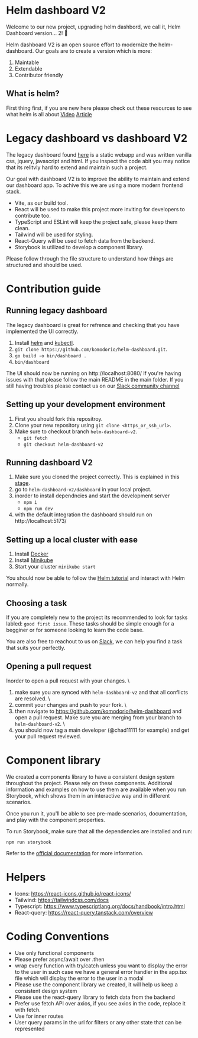 # Helm dashboard V2

Welcome to our new project, upgrading helm dashbord, we call it, Helm Dashboard version... 2! 🤩

Helm dashboard V2 is an open source effort to modernize the helm-dashboard.
Our goals are to create a version which is more:

1. Maintable
2. Extendable
3. Contributor friendly

## What is helm?

First thing first, if you are new here please check out these resources to see what helm is all about
[Video](https://www.youtube.com/watch?v=fy8SHvNZGeE)
[Article](https://kruschecompany.com/helm-kubernetes/)

# Legacy dashboard vs dashboard V2

The legacy dashboard found [here](https://github.com/komodorio/helm-dashboard/tree/main/pkg/dashboard/static) is a static webapp and was written vanilla css, jquery, javascript and html. If you inspect the code abit you may notice that its relitvly hard to extend and maintain such a project.

Our goal with dashboard V2 is to improve the ability to maintain and extend our dashboard app. To achive this we are using a more modern frontend stack.

- Vite, as our build tool.
- React will be used to make this project more inviting for developers to contribute too.
- TypeScript and ESLint will keep the project safe, please keep them clean.
- Tailwind will be used for styling.
- React-Query will be used to fetch data from the backend.
- Storybook is utilized to develop a component library.

Please follow through the file structure to understand how things are structured and should be used.

# Contribution guide

## Running legacy dashboard

The legacy dashboard is great for refrence and checking that you have implemented the UI correctly.

1. Install [helm](https://helm.sh/docs/intro/install/) and [kubectl](https://kubernetes.io/docs/tasks/tools/).
2. `git clone https://github.com/komodorio/helm-dashboard.git`.
3. `go build -o bin/dashboard .`
4. `bin/dashboard`

The UI should now be running on http://localhost:8080/
If you're having issues with that please follow the main README in the main folder.
If you still having troubles please contact us on our [Slack community channel](https://join.slack.com/t/komodorkommunity/shared_invite/zt-1lz4cme86-2zIKTRtTFnzL_UNxaUS9yw)

## Setting up your development environment

1. First you should fork this repositroy.
2. Clone your new repository using `git clone <https_or_ssh_url>`.
3. Make sure to checkout branch `helm-dashboard-v2`.
   - `git fetch`
   - `git checkout helm-dashboard-v2`

## Running dashboard V2

1. Make sure you cloned the project correctly. This is explained in this [stage](https://github.com/komodorio/helm-dashboard/blob/helm-dashboard-v2/dashboard/README.md#setting-up-your-development-environment).
2. go to `helm-dashboard-v2/dashboard` in your local project.
3. inorder to install dependncies and start the development server
   - `npm i`
   - `npm run dev`
4. with the default integration the dashboard should run on http://localhost:5173/

## Setting up a local cluster with ease

1. Install [Docker](https://docs.docker.com/engine/install/ubuntu/)
2. Install [Minikube](https://minikube.sigs.k8s.io/docs/start/)
3. Start your cluster `minikube start`

You should now be able to follow the [Helm tutorial](https://helm.sh/docs/intro/quickstart/) and interact with Helm normally.

## Choosing a task

If you are completely new to the project its recommended to look for tasks labled: `good first issue`.
These tasks should be simple enough for a begginer or for someone looking to learn the code base.

You are also free to reachout to us on [Slack](https://join.slack.com/t/komodorkommunity/shared_invite/zt-1lz4cme86-2zIKTRtTFnzL_UNxaUS9yw), we can help you find a task that suits your perfectly.

## Opening a pull request

Inorder to open a pull request with your changes. \
 1. make sure you are synced with `helm-dashboard-v2` and that all conflicts are resolved. \
 2. commit your changes and push to your fork. \
 3. then navigate to https://github.com/komodorio/helm-dashboard and open a pull request. Make sure you are merging from your branch to `helm-dashboard-v2`. \
 4. you should now tag a main developer (@chad11111
for example) and get your pull request reviewed.

# Component library

We created a components library to have a consistent design system throughout the project. Please rely on these components.
Additional information and examples on how to use them are available when you run Storybook, which shows them in an interactive way and in different scenarios.

Once you run it, you'll be able to see pre-made scenarios, documentation, and play with the component properties.

To run Storybook, make sure that all the dependencies are installed and run:

```shell
npm run storybook
```

Refer to the [official documentation](https://storybook.js.org/docs/react/get-started/install) for more information.

# Helpers

- Icons: https://react-icons.github.io/react-icons/
- Tailwind: https://tailwindcss.com/docs
- Typescript: https://www.typescriptlang.org/docs/handbook/intro.html
- React-query: https://react-query.tanstack.com/overview

# Coding Conventions

- Use only functional components
- Please prefer async/await over .then
- wrap every function with try/catch unless you want to display the error to the user
  in such case we have a general error handler in the app.tsx file which will display the error to the user in a modal
- Please use the component library we created, it will help us keep a consistent design system
- Please use the react-query library to fetch data from the backend
- Prefer use fetch API over axios, if you see axios in the code, replace it with fetch.
- Use <Outlet> for inner routes
- User query params in the url for filters or any other state that can be represented
